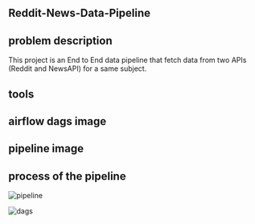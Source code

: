 ## Reddit-News-Data-Pipeline

## problem description
This project is an End to End data pipeline that fetch data from two APIs (Reddit and NewsAPI) for a same subject.
## tools
## airflow dags image
## pipeline image
## process of the pipeline
![pipeline](https://github.com/KianoushAmirpour/Reddit-News-Data-Pipeline/assets/112323618/15822741-d3b6-4950-ae73-8d82d01661e7)

![dags](https://github.com/KianoushAmirpour/Reddit-News-Data-Pipeline/assets/112323618/eb634b1e-2145-4fb8-8d41-6353ef5dac9c)
